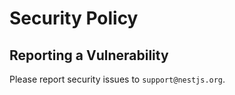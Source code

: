 # Security Policy

## Reporting a Vulnerability

Please report security issues to `support@nestjs.org`.